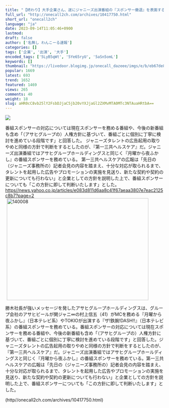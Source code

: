 ```yaml
---
title: "【終わり】大手企業さん、遂にジャニーズ出演番組の『スポンサー撤退』を表面するｗｗｗｗｗ "
full_url: "http://onecall2ch.com/archives/10417750.html"
short_url: "onecall2ch"
language: "ja"
date: 2023-09-14T11:05:46+0900
lastmod: 
draft: false
author: ['名無し わんこーる速報']
categories: []
tags: ['企業', '出演', '大手']
encoded_tags: ['5LyB5qWt', '5Ye65ryU', '5aSn5omL']
keywords: []
thumbnail: "https://livedoor.blogimg.jp/onecall_dazeee/imgs/e/b/eb67de86-s.png"
popular: 1669
latest: 693
trend: 1652
featured: 1469
views: 265
comments: 40
weight: 18
slug: aHR0cC8vb25lY2FsbDJjaC5jb20vYXJjaGl2ZXMvMTA0MTc3NTAuaHRtbA==
---
```


![](https://livedoor.blogimg.jp/onecall_dazeee/imgs/e/b/eb67de86-s.png)

<div> 番組スポンサーの対応については現在スポンサーを務める番組や、今後の新番組も含め「（アサヒグループの）人権方針に基づいて、番組ごとに個別に丁寧に検討を進めている段階です」と回答した。 ジャニーズタレントの広告起用の取りやめと同様の方針で判断をするとしたのが、『第一三共ヘルスケア』だ。ジャニーズ出演番組ではアサヒグループホールディングスと同じく『月曜から夜ふかし』の番組スポンサーを務めている。 第一三共ヘルスケアの広報は「先日の（ジャニーズ事務所の）記者会見の内容を踏まえ、十分な対応が取られるまで、タレントを起用した広告やプロモーションの実施を見送り、新たな契約や契約の更新についても行わない」と企業としての方針を説明した上で、番組スポンサーについても「この方針に即して判断いたします」とした。 <a target='_blank' href='https//news.yahoo.co.jp/articles/e083d811d6aa8c41f67aeaa3807e7eac2125c8b7?page=2'>https//news.yahoo.co.jp/articles/e083d811d6aa8c41f67aeaa3807e7eac2125c8b7?page=2</a> <a href='https//livedoor.blogimg.jp/onecall_dazeee/imgs/e/b/eb67de86.png' title='140008' target='_blank'><img src='https//livedoor.blogimg.jp/onecall_dazeee/imgs/e/b/eb67de86-s.png' width='450' height='324' border='0' alt='140008' hspace='5' class='pict'></a> <p>勝木社長が強いメッセージを発したアサヒグループホールディングスは、グループ会社のアサヒビールが関ジャニ∞の村上信五（41）がMCを務める『月曜から夜ふかし』（日本テレビ系）やTOKIOが出演する『ザ!鉄腕!DASH!!』（日本テレビ系）の番組スポンサーを務めている。番組スポンサーの対応については現在スポンサーを務める番組や、今後の新番組も含め「（アサヒグループの）人権方針に基づいて、番組ごとに個別に丁寧に検討を進めている段階です」と回答した。ジャニーズタレントの広告起用の取りやめと同様の方針で判断をするとしたのが、『第一三共ヘルスケア』だ。ジャニーズ出演番組ではアサヒグループホールディングスと同じく『月曜から夜ふかし』の番組スポンサーを務めている。第一三共ヘルスケアの広報は「先日の（ジャニーズ事務所の）記者会見の内容を踏まえ、十分な対応が取られるまで、タレントを起用した広告やプロモーションの実施を見送り、新たな契約や契約の更新についても行わない」と企業としての方針を説明した上で、番組スポンサーについても「この方針に即して判断いたします」とした。</p></div>

(http//onecall2ch.com/archives/10417750.html)

